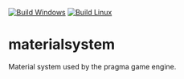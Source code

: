 [![Build Windows](https://github.com/Silverlan/materialsystem/actions/workflows/pragma-windows-ci.yml/badge.svg)](https://github.com/Silverlan/materialsystem/actions/workflows/pragma-windows-ci.yml) [![Build Linux](https://github.com/Silverlan/materialsystem/actions/workflows/pragma-linux-ci.yml/badge.svg)](https://github.com/Silverlan/materialsystem/actions/workflows/pragma-linux-ci.yml)

# materialsystem
Material system used by the pragma game engine.
